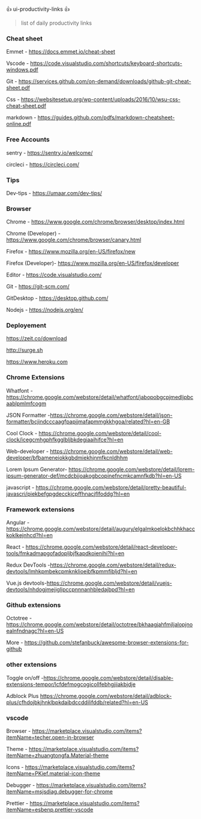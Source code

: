 :+1: ui-productivity-links :+1:

> list of daily productivity links

### Cheat sheet

Emmet - https://docs.emmet.io/cheat-sheet

Vscode - https://code.visualstudio.com/shortcuts/keyboard-shortcuts-windows.pdf

Git - https://services.github.com/on-demand/downloads/github-git-cheat-sheet.pdf

Css -
https://websitesetup.org/wp-content/uploads/2016/10/wsu-css-cheat-sheet.pdf

markdown - https://guides.github.com/pdfs/markdown-cheatsheet-online.pdf

### Free Accounts

sentry - https://sentry.io/welcome/

circleci - https://circleci.com/

### Tips

Dev-tips - https://umaar.com/dev-tips/

### Browser

Chrome - https://www.google.com/chrome/browser/desktop/index.html

Chrome (Developer) - https://www.google.com/chrome/browser/canary.html

Firefox - https://www.mozilla.org/en-US/firefox/new

Firefox (Developer)- https://www.mozilla.org/en-US/firefox/developer

Editor - https://code.visualstudio.com/

Git - https://git-scm.com/

GitDesktop - https://desktop.github.com/

Nodejs - https://nodejs.org/en/

### Deployement

https://zeit.co/download

http://surge.sh

https://www.heroku.com

### Chrome Extensions

Whatfont -https://chrome.google.com/webstore/detail/whatfont/jabopobgcpjmedljpbcaablpmlmfcogm

JSON Formatter -https://chrome.google.com/webstore/detail/json-formatter/bcjindcccaagfpapjjmafapmmgkkhgoa/related?hl=en-GB

Cool Clock - https://chrome.google.com/webstore/detail/cool-clock/icegcmhgphfkgglbljbkdegiaaihifce?hl=en

Web-developer - https://chrome.google.com/webstore/detail/web-developer/bfbameneiokkgbdmiekhjnmfkcnldhhm

Lorem Ipsum Generator- https://chrome.google.com/webstore/detail/lorem-ipsum-generator-def/mcdcbjjoakogbcopinefncmkcamnfkdb?hl=en-US

javascript - https://chrome.google.com/webstore/detail/pretty-beautiful-javascri/piekbefgpgdecckjcpffhnacjflfoddg?hl=en

### Framework extensions

Angular - https://chrome.google.com/webstore/detail/augury/elgalmkoelokbchhkhacckoklkejnhcd?hl=en

React - https://chrome.google.com/webstore/detail/react-developer-tools/fmkadmapgofadopljbjfkapdkoienihi?hl=en

Redux DevTools -https://chrome.google.com/webstore/detail/redux-devtools/lmhkpmbekcpmknklioeibfkpmmfibljd?hl=en

Vue.js devtools-https://chrome.google.com/webstore/detail/vuejs-devtools/nhdogjmejiglipccpnnnanhbledajbpd?hl=en

### Github extensions

Octotree -
https://chrome.google.com/webstore/detail/octotree/bkhaagjahfmjljalopjnoealnfndnagc?hl=en-US

More - https://github.com/stefanbuck/awesome-browser-extensions-for-github

### other extensions
Toggle on/off -https://chrome.google.com/webstore/detail/disable-extensions-tempor/lcfdefmogcogicollfebhgjiiakbjdje

Adblock Plus https://chrome.google.com/webstore/detail/adblock-plus/cfhdojbkjhnklbpkdaibdccddilifddb/related?hl=en-US

### vscode 

Browser - https://marketplace.visualstudio.com/items?itemName=techer.open-in-browser

Theme - https://marketplace.visualstudio.com/items?itemName=zhuangtongfa.Material-theme

Icons - https://marketplace.visualstudio.com/items?itemName=PKief.material-icon-theme

Debugger - https://marketplace.visualstudio.com/items?itemName=msjsdiag.debugger-for-chrome

Prettier - https://marketplace.visualstudio.com/items?itemName=esbenp.prettier-vscode

